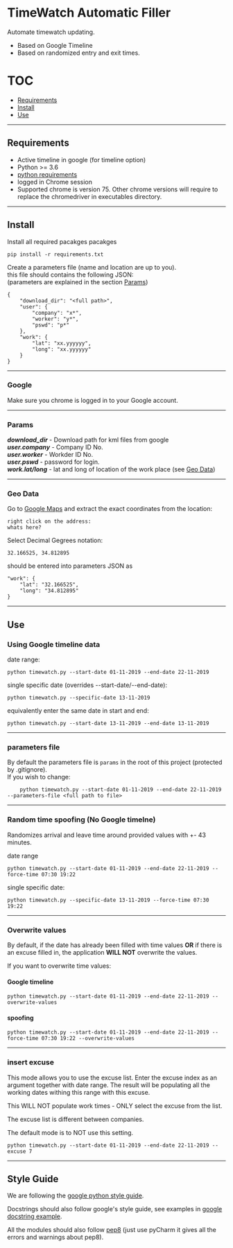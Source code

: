 # TimeWatch Automatic Filler

Automate timewatch updating.
* Based on Google Timeline
* Based on randomized entry and exit times.

# TOC
* [Requirements](##Requirements)  
* [Install](##Install)  
* [Use](##Use)
---


## Requirements
* Active timeline in google (for timeline option)
* Python >= 3.6 
* [python requirements](requirements.txt)
* logged in Chrome session
* Supported chrome is version 75. Other chrome versions will require to replace the chromedriver in executables directory.
---


## Install
Install all required pacakges pacakges
```
pip install -r requirements.txt
```
Create a parameters file (name and location are up to you).  
this file should contains the following JSON:  
(parameters are explained in the section [Params](#params))
```
{
    "download_dir": "<full path>",
    "user": {
        "company": "x*", 
        "worker": "y*",
        "pswd": "p*"
    },
    "work": {
        "lat": "xx.yyyyyy",
        "long": "xx.yyyyyy"
    }
}

``` 
---
### Google
Make sure you chrome is logged in to your Google account.

---
### Params
**_download_dir_** - Download path for kml files from google  
**_user.company_** - Company ID No.  
**_user.worker_** - Workder ID No.  
**_user.pswd_** - password for login.  
**_work.lat/long_** - lat and long of location of the work place (see [Geo Data](###geo_data))  

---
### Geo Data
  
Go to [Google Maps](https://www.google.co.il/maps) 
and extract the exact coordinates from the location:

    right click on the address:
    whats here?
    
Select Decimal Gegrees notation:
    
    32.166525, 34.812895 

should be entered into parameters JSON as
    
    "work": {
        "lat": "32.166525",
        "long": "34.812895"
    }
    

---



## Use


### Using Google timeline data
date range:
    
    python timewatch.py --start-date 01-11-2019 --end-date 22-11-2019

single specific date (overrides --start-date/--end-date):
```
python timewatch.py --specific-date 13-11-2019
```
equivalently enter the same date in start and end:
```
python timewatch.py --start-date 13-11-2019 --end-date 13-11-2019
```
---
### parameters file
By default the parameters file is `params` in the root of this project (protected by .gitignore).  
If you wish to change:

```
    python timewatch.py --start-date 01-11-2019 --end-date 22-11-2019 --parameters-file <full path to file>
```
---

### Random time spoofing (No Google timelne)
Randomizes arrival and leave time around provided values with +- 43 minutes. 
    
date range
```
python timewatch.py --start-date 01-11-2019 --end-date 22-11-2019 --force-time 07:30 19:22
```
single specific date:
```
python timewatch.py --specific-date 13-11-2019 --force-time 07:30 19:22
```
---

### Overwrite values
By default, if the date has already been filled with time values **OR** if there is an excuse filled in, the application **WILL NOT** overwrite the values.

If you want to overwrite time values:
#### Google timeline
```
python timewatch.py --start-date 01-11-2019 --end-date 22-11-2019 --overwrite-values
```
#### spoofing
```
python timewatch.py --start-date 01-11-2019 --end-date 22-11-2019 --force-time 07:30 19:22 --overwrite-values
```
__________________________

### insert excuse
This mode allows you to use the excuse list.
Enter the excuse index as an argument together with date range. 
The result will be populating all the working dates withing this range with this excuse.

This WILL NOT populate work times - ONLY select the excuse from the list.

The excuse list is different between companies.

The default mode is to NOT use this setting.
```
python timewatch.py --start-date 01-11-2019 --end-date 22-11-2019 --excuse 7
```

_________________
## Style Guide

We are following the [google python style guide](https://google.github.io/styleguide/pyguide.html).

Docstrings should also follow google's style guide, see examples in [google docstring example](http://sphinxcontrib-napoleon.readthedocs.io/en/latest/example_google.html).

All the modules should also follow [pep8](https://www.python.org/dev/peps/pep-0008/) (just use pyCharm it gives all the errors and warnings about pep8).



